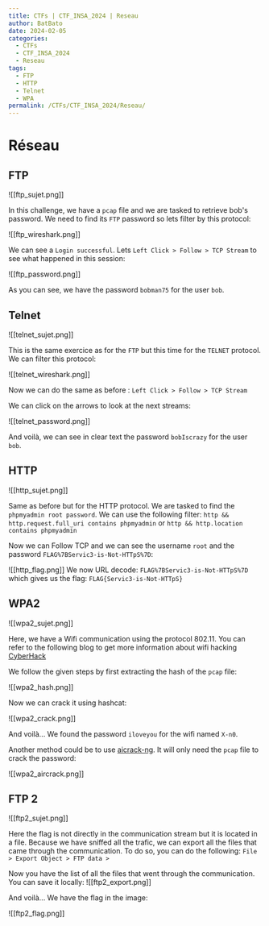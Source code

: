 ```yaml
---
title: CTFs | CTF_INSA_2024 | Reseau
author: BatBato
date: 2024-02-05
categories:
  - CTFs
  - CTF_INSA_2024
  - Reseau
tags:
  - FTP
  - HTTP
  - Telnet
  - WPA
permalink: /CTFs/CTF_INSA_2024/Reseau/
---
```

# Réseau
## FTP

![[ftp_sujet.png]]

In this challenge, we have a `pcap` file and we are tasked to retrieve bob's password. We need to find its `FTP` password so lets filter by this protocol:

![[ftp_wireshark.png]]

We can see a `Login successful`. Lets `Left Click > Follow > TCP Stream` to see what happened in this session:

![[ftp_password.png]]

As you can see, we have the password `bobman75` for the user `bob`.

## Telnet

![[telnet_sujet.png]]

This is the same exercice as for the `FTP` but this time for the `TELNET` protocol. We can filter this protocol:

![[telnet_wireshark.png]]

Now we can do the same as before :
`Left Click > Follow > TCP Stream`

We can click on the arrows to look at the next streams:

![[telnet_password.png]]

And voilà, we can see in clear text the password `bobIscrazy` for the user `bob`.

## HTTP

![[http_sujet.png]]

Same as before but for the HTTP protocol. We are tasked to find the `phpmyadmin root password`. We can use the following filter:
`http && http.request.full_uri contains phpmyadmin` 
or 
`http && http.location contains phpmyadmin`

Now we can Follow TCP and we can see the username `root` and the password `FLAG%7BServic3-is-Not-HTTpS%7D`:

![[http_flag.png]]
We now URL decode: `FLAG%7BServic3-is-Not-HTTpS%7D` which gives us the flag:
`FLAG{Servic3-is-Not-HTTpS}`

## WPA2
![[wpa2_sujet.png]]

Here, we have a Wifi communication using the protocol 802.11. You can refer to the following blog to get more information about wifi hacking [CyberHack](https://www.cyberark.com/resources/threat-research-blog/cracking-wifi-at-scale-with-one-simple-trick)

We follow the given steps by first extracting the hash of the `pcap` file:

![[wpa2_hash.png]]

Now we can crack it using hashcat:

![[wpa2_crack.png]]

And voilà... We found the password `iloveyou` for the wifi named `X-n0`.

Another method could be to use [aicrack-ng](https://www.kali.org/tools/aircrack-ng/). It will only need the `pcap` file to crack the password:

![[wpa2_aircrack.png]]

## FTP 2

![[ftp2_sujet.png]]

Here the flag is not directly in the communication stream but it is located in a file.  Because we have sniffed all the trafic, we can export all the files that came through the communication. To do so, you can do the following:
`File > Export Object > FTP data >`

Now you have the list of all the files that went through the communication. You can save it locally:
![[ftp2_export.png]]

And voilà... We have the flag in the image:

![[ftp2_flag.png]]